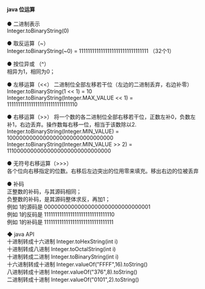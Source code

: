 #### java 位运算  


● 二进制表示    
Integer.toBinaryString(0)  

● 取反运算（~）   
Integer.toBinaryString(~0) = 11111111111111111111111111111111  （32个1）  

● 按位异或 （^）   
相异为1，相同为0；  
     
● 左移运算（<<）
二进制位全部左移若干位（左边的二进制丢弃，右边补零）  
Integer.toBinaryString(1 << 1)  =  10  
Integer.toBinaryString(Integer.MAX_VALUE << 1) = 11111111111111111111111111111110  

● 右移运算（>>）
将一个数的各二进制位全部右移若干位，正数左补0，负数左补1，右边丢弃。操作数每右移一位，相当于该数除以2.  
Integer.toBinaryString(Integer.MIN_VALUE) = 10000000000000000000000000000000  
Integer.toBinaryString(Integer.MIN_VALUE >> 2) = 11100000000000000000000000000000  

● 无符号右移运算（>>>）  
各个位向右移指定的位数。右移后左边突出的位用零来填充。移出右边的位被丢弃  

● 补码  
正整数的补码，与其源码相同；  
负整数的补码，是其源码整体求反，再加1；  
例如 1的源码是 00000000000000000000000000000001  
例如 1的反码是 11111111111111111111111111111110  
例如 1的补码是 11111111111111111111111111111111  


◆ java API  
十进制转成十六进制         	             Integer.toHexString(int i)     
   十进制转成八进制         	            Integer.toOctalString(int i)     
   十进制转成二进制         	           Integer.toBinaryString(int i)     
 十六进制转成十进制         	    Integer.valueOf("FFFF",16).toString()     
   八进制转成十进制         	       Integer.valueOf("376",8).toString()     
   二进制转成十进制         	      Integer.valueOf("0101",2).toString()   

